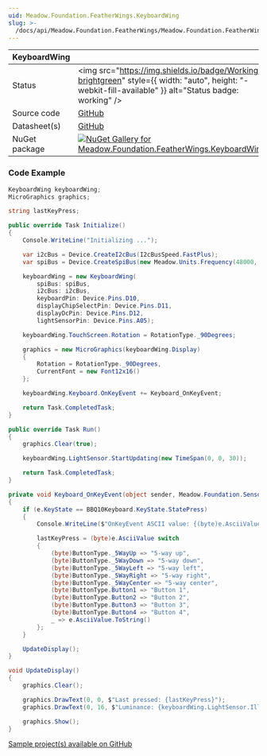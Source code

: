 ```yaml
---
uid: Meadow.Foundation.FeatherWings.KeyboardWing
slug: >-
  /docs/api/Meadow.Foundation.FeatherWings/Meadow.Foundation.FeatherWings.KeyboardWing
---
```


| KeyboardWing | |
|--------|--------|
| Status | <img src="https://img.shields.io/badge/Working-brightgreen" style={{ width: "auto", height: "-webkit-fill-available" }} alt="Status badge: working" /> |
| Source code | [GitHub](https://github.com/WildernessLabs/Meadow.Foundation.FeatherWings/tree/main/Source/KeyboardWing) |
| Datasheet(s) | [GitHub](https://github.com/WildernessLabs/Meadow.Foundation.FeatherWings/tree/main/Source/KeyboardWing/Datasheet) |
| NuGet package | <a href="https://www.nuget.org/packages/Meadow.Foundation.FeatherWings.KeyboardWing/" target="_blank"><img src="https://img.shields.io/nuget/v/Meadow.Foundation.FeatherWings.KeyboardWing.svg?label=Meadow.Foundation.FeatherWings.KeyboardWing" alt="NuGet Gallery for Meadow.Foundation.FeatherWings.KeyboardWing" /></a> |

### Code Example

```csharp
KeyboardWing keyboardWing;
MicroGraphics graphics;

string lastKeyPress;

public override Task Initialize()
{
    Console.WriteLine("Initializing ...");

    var i2cBus = Device.CreateI2cBus(I2cBusSpeed.FastPlus);
    var spiBus = Device.CreateSpiBus(new Meadow.Units.Frequency(48000, Meadow.Units.Frequency.UnitType.Kilohertz));

    keyboardWing = new KeyboardWing(
        spiBus: spiBus,
        i2cBus: i2cBus,
        keyboardPin: Device.Pins.D10,
        displayChipSelectPin: Device.Pins.D11,
        displayDcPin: Device.Pins.D12,
        lightSensorPin: Device.Pins.A05);

    keyboardWing.TouchScreen.Rotation = RotationType._90Degrees;

    graphics = new MicroGraphics(keyboardWing.Display)
    {
        Rotation = RotationType._90Degrees,
        CurrentFont = new Font12x16()
    };

    keyboardWing.Keyboard.OnKeyEvent += Keyboard_OnKeyEvent;

    return Task.CompletedTask;
}

public override Task Run()
{
    graphics.Clear(true);

    keyboardWing.LightSensor.StartUpdating(new TimeSpan(0, 0, 30));

    return Task.CompletedTask;
}

private void Keyboard_OnKeyEvent(object sender, Meadow.Foundation.Sensors.Hid.BBQ10Keyboard.KeyEvent e)
{
    if (e.KeyState == BBQ10Keyboard.KeyState.StatePress)
    {
        Console.WriteLine($"OnKeyEvent ASCII value: {(byte)e.AsciiValue}");

        lastKeyPress = (byte)e.AsciiValue switch
        {
            (byte)ButtonType._5WayUp => "5-way up",
            (byte)ButtonType._5WayDown => "5-way down",
            (byte)ButtonType._5WayLeft => "5-way left",
            (byte)ButtonType._5WayRight => "5-way right",
            (byte)ButtonType._5WayCenter => "5-way center",
            (byte)ButtonType.Button1 => "Button 1",
            (byte)ButtonType.Button2 => "Button 2",
            (byte)ButtonType.Button3 => "Button 3",
            (byte)ButtonType.Button4 => "Button 4",
            _ => e.AsciiValue.ToString()
        };
    }

    UpdateDisplay();
}

void UpdateDisplay()
{
    graphics.Clear();

    graphics.DrawText(0, 0, $"Last pressed: {lastKeyPress}");
    graphics.DrawText(0, 16, $"Luminance: {keyboardWing.LightSensor.Illuminance.Value.Lux}");

    graphics.Show();
}

```

[Sample project(s) available on GitHub](https://github.com/WildernessLabs/Meadow.Foundation.FeatherWings/tree/main/Source/KeyboardWing/Samples/KeyboardWing_Sample)


